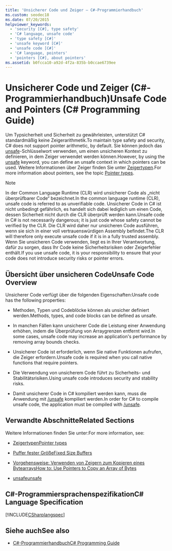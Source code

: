 ```yaml
---
title: 'Unsicherer Code und Zeiger – C#-Programmierhandbuch'
ms.custom: seodec18
ms.date: 07/20/2015
helpviewer_keywords:
  - 'security [C#], type safety'
  - 'C# language, unsafe code'
  - 'type safety [C#]'
  - 'unsafe keyword [C#]'
  - 'unsafe code [C#]'
  - 'C# language, pointers'
  - 'pointers [C#], about pointers'
ms.assetid: b0fcca10-a92d-4f2a-835b-b0ccae6739ee
---
```

# <a name="unsafe-code-and-pointers-c-programming-guide"></a><span data-ttu-id="2110a-102">Unsicherer Code und Zeiger (C#-Programmierhandbuch)</span><span class="sxs-lookup"><span data-stu-id="2110a-102">Unsafe Code and Pointers (C# Programming Guide)</span></span>
<span data-ttu-id="2110a-103">Um Typsicherheit und Sicherheit zu gewährleisten, unterstützt C# standardmäßig keine Zeigerarithmetik.</span><span class="sxs-lookup"><span data-stu-id="2110a-103">To maintain type safety and security, C# does not support pointer arithmetic, by default.</span></span> <span data-ttu-id="2110a-104">Sie können jedoch das [unsafe](../../../csharp/language-reference/keywords/unsafe.md)-Schlüsselwort verwenden, um einen unsicheren Kontext zu definieren, in dem Zeiger verwendet werden können.</span><span class="sxs-lookup"><span data-stu-id="2110a-104">However, by using the [unsafe](../../../csharp/language-reference/keywords/unsafe.md) keyword, you can define an unsafe context in which pointers can be used.</span></span> <span data-ttu-id="2110a-105">Weitere Informationen über Zeiger finden Sie unter [Zeigertypen](../../../csharp/programming-guide/unsafe-code-pointers/pointer-types.md).</span><span class="sxs-lookup"><span data-stu-id="2110a-105">For more information about pointers, see the topic [Pointer types](../../../csharp/programming-guide/unsafe-code-pointers/pointer-types.md).</span></span>  
  
> [!NOTE]
>  <span data-ttu-id="2110a-106">In der Common Language Runtime (CLR) wird unsicherer Code als „nicht überprüfbarer Code“ bezeichnet.</span><span class="sxs-lookup"><span data-stu-id="2110a-106">In the common language runtime (CLR), unsafe code is referred to as unverifiable code.</span></span> <span data-ttu-id="2110a-107">Unsicherer Code in C# ist nicht unbedingt gefährlich, es handelt sich dabei lediglich um einen Code, dessen Sicherheit nicht durch die CLR überprüft werden kann.</span><span class="sxs-lookup"><span data-stu-id="2110a-107">Unsafe code in C# is not necessarily dangerous; it is just code whose safety cannot be verified by the CLR.</span></span> <span data-ttu-id="2110a-108">Die CLR wird daher nur unsicheren Code ausführen, wenn sie sich in einer voll vertrauenswürdigen Assembly befindet.</span><span class="sxs-lookup"><span data-stu-id="2110a-108">The CLR will therefore only execute unsafe code if it is in a fully trusted assembly.</span></span> <span data-ttu-id="2110a-109">Wenn Sie unsicheren Code verwenden, liegt es in Ihrer Verantwortung, dafür zu sorgen, dass Ihr Code keine Sicherheitsrisiken oder Zeigerfehler enthält.</span><span class="sxs-lookup"><span data-stu-id="2110a-109">If you use unsafe code, it is your responsibility to ensure that your code does not introduce security risks or pointer errors.</span></span>  
  
## <a name="unsafe-code-overview"></a><span data-ttu-id="2110a-110">Übersicht über unsicheren Code</span><span class="sxs-lookup"><span data-stu-id="2110a-110">Unsafe Code Overview</span></span>  
 <span data-ttu-id="2110a-111">Unsicherer Code verfügt über die folgenden Eigenschaften:</span><span class="sxs-lookup"><span data-stu-id="2110a-111">Unsafe code has the following properties:</span></span>  
  
-   <span data-ttu-id="2110a-112">Methoden, Typen und Codeblöcke können als unsicher definiert werden.</span><span class="sxs-lookup"><span data-stu-id="2110a-112">Methods, types, and code blocks can be defined as unsafe.</span></span>  
  
-   <span data-ttu-id="2110a-113">In manchen Fällen kann unsicherer Code die Leistung einer Anwendung erhöhen, indem die Überprüfung von Arraygrenzen entfernt wird.</span><span class="sxs-lookup"><span data-stu-id="2110a-113">In some cases, unsafe code may increase an application's performance by removing array bounds checks.</span></span>  
  
-   <span data-ttu-id="2110a-114">Unsicherer Code ist erforderlich, wenn Sie native Funktionen aufrufen, die Zeiger erfordern.</span><span class="sxs-lookup"><span data-stu-id="2110a-114">Unsafe code is required when you call native functions that require pointers.</span></span>  
  
-   <span data-ttu-id="2110a-115">Die Verwendung von unsicherem Code führt zu Sicherheits- und Stabilitätsrisiken.</span><span class="sxs-lookup"><span data-stu-id="2110a-115">Using unsafe code introduces security and stability risks.</span></span>  
  
-   <span data-ttu-id="2110a-116">Damit unsicherer Code in C# kompiliert werden kann, muss die Anwendung mit [/unsafe](../../../csharp/language-reference/compiler-options/unsafe-compiler-option.md) kompiliert werden.</span><span class="sxs-lookup"><span data-stu-id="2110a-116">In order for C# to compile unsafe code, the application must be compiled with [/unsafe](../../../csharp/language-reference/compiler-options/unsafe-compiler-option.md).</span></span>  
  
## <a name="related-sections"></a><span data-ttu-id="2110a-117">Verwandte Abschnitte</span><span class="sxs-lookup"><span data-stu-id="2110a-117">Related Sections</span></span>  
 <span data-ttu-id="2110a-118">Weitere Informationen finden Sie unter:</span><span class="sxs-lookup"><span data-stu-id="2110a-118">For more information, see:</span></span>  
  
-   [<span data-ttu-id="2110a-119">Zeigertypen</span><span class="sxs-lookup"><span data-stu-id="2110a-119">Pointer types</span></span>](../../../csharp/programming-guide/unsafe-code-pointers/pointer-types.md)  
  
-   [<span data-ttu-id="2110a-120">Puffer fester Größe</span><span class="sxs-lookup"><span data-stu-id="2110a-120">Fixed Size Buffers</span></span>](../../../csharp/programming-guide/unsafe-code-pointers/fixed-size-buffers.md)  
  
-   [<span data-ttu-id="2110a-121">Vorgehensweise: Verwenden von Zeigern zum Kopieren eines Bytearrays</span><span class="sxs-lookup"><span data-stu-id="2110a-121">How to: Use Pointers to Copy an Array of Bytes</span></span>](../../../csharp/programming-guide/unsafe-code-pointers/how-to-use-pointers-to-copy-an-array-of-bytes.md)  
  
-   [<span data-ttu-id="2110a-122">unsafe</span><span class="sxs-lookup"><span data-stu-id="2110a-122">unsafe</span></span>](../../../csharp/language-reference/keywords/unsafe.md)  
  
## <a name="c-language-specification"></a><span data-ttu-id="2110a-123">C#-Programmiersprachenspezifikation</span><span class="sxs-lookup"><span data-stu-id="2110a-123">C# Language Specification</span></span>  
 [!INCLUDE[CSharplangspec](~/includes/csharplangspec-md.md)]  
  
## <a name="see-also"></a><span data-ttu-id="2110a-124">Siehe auch</span><span class="sxs-lookup"><span data-stu-id="2110a-124">See also</span></span>

- [<span data-ttu-id="2110a-125">C#-Programmierhandbuch</span><span class="sxs-lookup"><span data-stu-id="2110a-125">C# Programming Guide</span></span>](../../../csharp/programming-guide/index.md)
